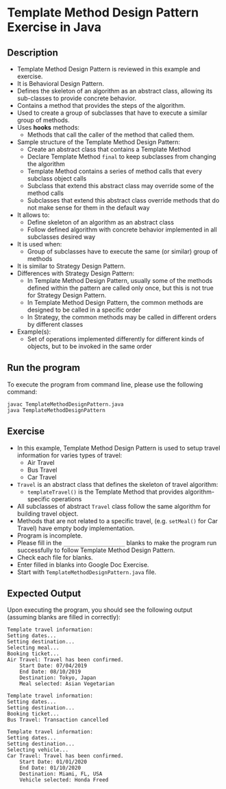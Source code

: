 # Template Method Design Pattern Exercise in Java

## Description
* Template Method Design Pattern is reviewed in this example and exercise.
* It is Behavioral Design Pattern.
* Defines the skeleton of an algorithm as an abstract class, allowing its sub-classes to provide concrete behavior.
* Contains a method that provides the steps of the algorithm.
* Used to create a group of subclasses that have to execute a similar group of methods.
* Uses **hooks** methods:
  * Methods that call the caller of the method that called them.
* Sample structure of the Template Method Design Pattern:
  * Create an abstract class that contains a Template Method
  * Declare Template Method `final` to keep subclasses from changing the algorithm
  * Template Method contains a series of method calls that every subclass object calls
  * Subclass that extend this abstract class may override some of the method calls
  * Subclasses that extend this abstract class override methods that do not make sense for them in the default way
* It allows to:
  * Define skeleton of an algorithm as an abstract class
  * Follow defined algorithm with concrete behavior implemented in all subclasses desired way
* It is used when:
  * Group of subclasses have to execute the same (or similar) group of methods
* It is similar to Strategy Design Pattern.
* Differences with Strategy Design Pattern:
  * In Template Method Design Pattern, usually some of the methods defined within the pattern are called only once,
  but this is not true for Strategy Design Pattern.
  * In Template Method Design Pattern, the common methods are designed to be called in a specific order
  * In Strategy, the common methods may be called in different orders by different classes
* Example(s):
  * Set of operations implemented differently for different kinds of objects, but to be invoked in the same order

## Run the program
To execute the program from command line, please use the following command:

```
javac TemplateMethodDesignPattern.java
java TemplateMethodDesignPattern
```

## Exercise
* In this example, Template Method Design Pattern is used to setup travel information for varies types of travel:
  * Air Travel
  * Bus Travel
  * Car Travel
* `Travel` is an abstract class that defines the skeleton of travel algorithm:
  * `templateTravel()` is the Template Method that provides algorithm-specific operations
* All subclasses of abstract `Travel` class follow the same algorithm for building travel object.
* Methods that are not related to a specific travel, (e.g. `setMeal()` for Car Travel)  have empty body implementation.
* Program is incomplete.
* Please fill in the `____________________`  blanks to make the program run successfully to follow Template Method
Design Pattern.
* Check each file for blanks.
* Enter filled in blanks into Google Doc Exercise.
* Start with `TemplateMethodDesignPattern.java` file.

## Expected Output
Upon executing the program, you should see the following output (assuming blanks are filled in correctly):

```
Template travel information:
Setting dates...
Setting destination...
Selecting meal...
Booking ticket...
Air Travel: Travel has been confirmed.
    Start Date: 07/04/2019
    End Date: 08/10/2019
    Destination: Tokyo, Japan
    Meal selected: Asian Vegetarian

Template travel information:
Setting dates...
Setting destination...
Booking ticket...
Bus Travel: Transaction cancelled

Template travel information:
Setting dates...
Setting destination...
Selecting vehicle...
Car Travel: Travel has been confirmed.
    Start Date: 01/01/2020
    End Date: 01/10/2020
    Destination: Miami, FL, USA
    Vehicle selected: Honda Freed
```
